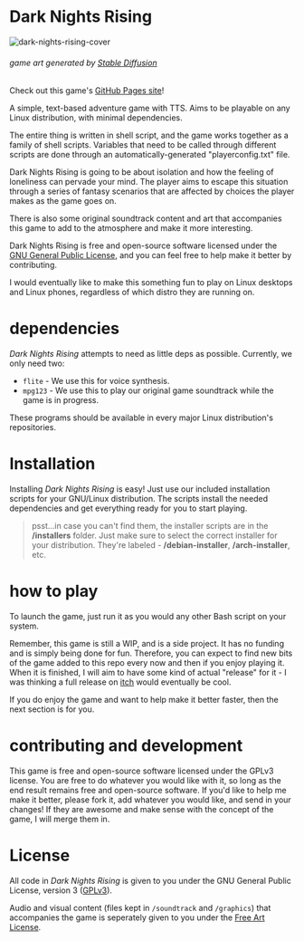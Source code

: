 # Dark Nights Rising

![dark-nights-rising-cover](https://github.com/rav3ndust/DarkNightsRising/assets/35274771/ba01135b-6490-497b-88d3-d03b8abe7384)
###### game art generated by [Stable Diffusion](https://stablediffusionweb.com)

Check out this game's [GitHub Pages site](https://rav3ndust.github.io/DarkNightsRising)!

A simple, text-based adventure game with TTS. Aims to be playable on any Linux distribution, with minimal dependencies.

The entire thing is written in shell script, and the game works together as a family of shell scripts. 
Variables that need to be called through different scripts are done through an automatically-generated "playerconfig.txt" file. 

Dark Nights Rising is going to be about isolation and how the feeling of loneliness can pervade your mind. The player aims to escape this situation through a series of fantasy scenarios that are affected by choices the player makes as the game goes on. 

There is also some original soundtrack content and art that accompanies this game to add to the atmosphere and make it more interesting. 

Dark Nights Rising is free and open-source software licensed under the [GNU General Public License](https://www.gnu.org/licenses/gpl-3.0.en.html), and you can feel free to help make it better by contributing. 

I would eventually like to make this something fun to play on Linux desktops and Linux phones, regardless of which distro they are running on.

# dependencies

*Dark Nights Rising* attempts to need as little deps as possible. Currently, we only need two:

- `flite` - We use this for voice synthesis.
- `mpg123` - We use this to play our original game soundtrack while the game is in progress.

These programs should be available in every major Linux distribution's repositories. 

# Installation

Installing *Dark Nights Rising* is easy! Just use our included installation scripts for your GNU/Linux distribution. The scripts install the needed dependencies and get everything ready for you to start playing.

> psst...in case you can't find them, the installer scripts are in the **/installers** folder. Just make sure to select the correct installer for your distribution. They're labeled - **/debian-installer**, **/arch-installer**, etc.

# how to play

To launch the game, just run it as you would any other Bash script on your system. 

Remember, this game is still a WIP, and is a side project. It has no funding and is simply being done for fun. Therefore, you can expect to find new bits of the game added to this repo every now and then if you enjoy playing it. When it is finished, I will aim to have some kind of actual "release" for it - I was thinking a full release on [itch](https://itch.io) would eventually be cool. 

If you do enjoy the game and want to help make it better faster, then the next section is for you. 

# contributing and development

This game is free and open-source software licensed under the GPLv3 license. You are free to do whatever you would like with it, so long as the end result remains free and open-source software. If you'd like to help me make it better, please fork it, add whatever you would like, and send in your changes! If they are awesome and make sense with the concept of the game, I will merge them in. 

# License

All code in *Dark Nights Rising* is given to you under the GNU General Public License, version 3 ([GPLv3](https://www.gnu.org/licenses/gpl-3.0.en.html)).

Audio and visual content (files kept in `/soundtrack` and `/graphics`) that accompanies the game is seperately given to you under the [Free Art License](https://artlibre.org/licence/lal/en/). 
